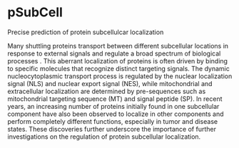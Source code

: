 # pSubCell
Precise prediction of protein subcellulcar localization

Many shuttling proteins transport between different subcellular locations in response to external signals and regulate a broad spectrum of biological processes . This aberrant localization of proteins is often driven by binding to specific molecules that recognize distinct targeting signals. The dynamic nucleocytoplasmic transport process is regulated by the nuclear localization signal (NLS) and nuclear export signal (NES), while mitochondrial and extracellular localization are determined by pre-sequences such as mitochondrial targeting sequence (MT) and signal peptide (SP). In recent years, an increasing number of proteins initially found in one subcellular component have also been observed to localize in other components and perform completely different functions, especially in tumor and disease states. These discoveries further underscore the importance of further investigations on the regulation of protein subcellular localization.
